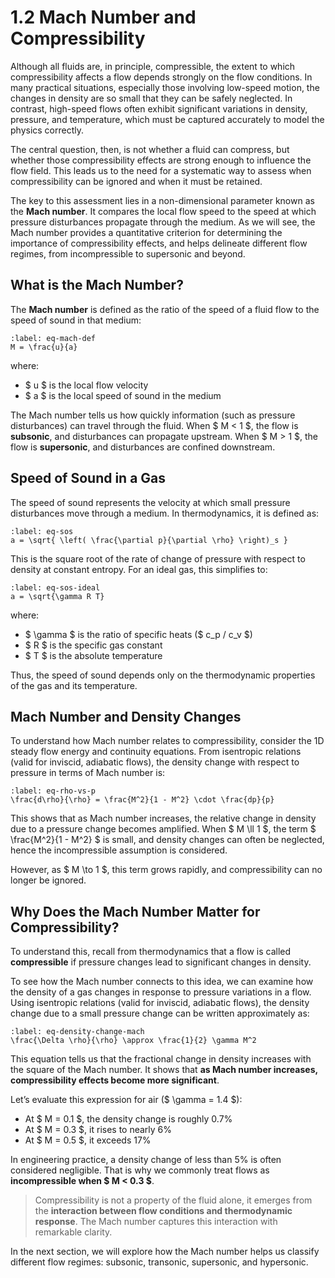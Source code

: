 # 1.2 Mach Number and Compressibility

Although all fluids are, in principle, compressible, the extent to which compressibility affects a flow depends strongly on the flow conditions. In many practical situations, especially those involving low-speed motion, the changes in density are so small that they can be safely neglected. In contrast, high-speed flows often exhibit significant variations in density, pressure, and temperature, which must be captured accurately to model the physics correctly.

The central question, then, is not whether a fluid can compress, but whether those compressibility effects are strong enough to influence the flow field. This leads us to the need for a systematic way to assess when compressibility can be ignored and when it must be retained.

The key to this assessment lies in a non-dimensional parameter known as the **Mach number**. It compares the local flow speed to the speed at which pressure disturbances propagate through the medium. As we will see, the Mach number provides a quantitative criterion for determining the importance of compressibility effects, and helps delineate different flow regimes, from incompressible to supersonic and beyond.

**What is the Mach Number?**
---

The **Mach number** is defined as the ratio of the speed of a fluid flow to the speed of sound in that medium:

```{math}
:label: eq-mach-def
M = \frac{u}{a}
```

where:

- $ u $ is the local flow velocity  
- $ a $ is the local speed of sound in the medium  

The Mach number tells us how quickly information (such as pressure disturbances) can travel through the fluid. When $ M < 1 $, the flow is **subsonic**, and disturbances can propagate upstream. When $ M > 1 $, the flow is **supersonic**, and disturbances are confined downstream.


**Speed of Sound in a Gas**
---

The speed of sound represents the velocity at which small pressure disturbances move through a medium. In thermodynamics, it is defined as:

```{math}
:label: eq-sos
a = \sqrt{ \left( \frac{\partial p}{\partial \rho} \right)_s }
```

This is the square root of the rate of change of pressure with respect to density at constant entropy. For an ideal gas, this simplifies to:

```{math}
:label: eq-sos-ideal
a = \sqrt{\gamma R T}
```

where:

- $ \gamma $ is the ratio of specific heats ($ c_p / c_v $)
- $ R $ is the specific gas constant
- $ T $ is the absolute temperature

Thus, the speed of sound depends only on the thermodynamic properties of the gas and its temperature.


**Mach Number and Density Changes**
---

To understand how Mach number relates to compressibility, consider the 1D steady flow energy and continuity equations. From isentropic relations (valid for inviscid, adiabatic flows), the density change with respect to pressure in terms of Mach number is:

```{math}
:label: eq-rho-vs-p
\frac{d\rho}{\rho} = \frac{M^2}{1 - M^2} \cdot \frac{dp}{p}
```

This shows that as Mach number increases, the relative change in density due to a pressure change becomes amplified. When $ M \ll 1 $, the term $ \frac{M^2}{1 - M^2} $ is small, and density changes can often be neglected, hence the incompressible assumption is considered.

However, as $ M \to 1 $, this term grows rapidly, and compressibility can no longer be ignored.



**Why Does the Mach Number Matter for Compressibility?**
---

To understand this, recall from thermodynamics that a flow is called **compressible** if pressure changes lead to significant changes in density.

To see how the Mach number connects to this idea, we can examine how the density of a gas changes in response to pressure variations in a flow. Using isentropic relations (valid for inviscid, adiabatic flows), the density change due to a small pressure change can be written approximately as:

```{math}
:label: eq-density-change-mach
\frac{\Delta \rho}{\rho} \approx \frac{1}{2} \gamma M^2
```

This equation tells us that the fractional change in density increases with the square of the Mach number. It shows that **as Mach number increases, compressibility effects become more significant**.

Let’s evaluate this expression for air ($ \gamma = 1.4 $):

- At $ M = 0.1 $, the density change is roughly 0.7%
- At $ M = 0.3 $, it rises to nearly 6%
- At $ M = 0.5 $, it exceeds 17%

In engineering practice, a density change of less than 5% is often considered negligible. That is why we commonly treat flows as **incompressible when $ M < 0.3 $**.

> Compressibility is not a property of the fluid alone, it emerges from the **interaction between flow conditions and thermodynamic response**. The Mach number captures this interaction with remarkable clarity.

In the next section, we will explore how the Mach number helps us classify different flow regimes: subsonic, transonic, supersonic, and hypersonic.



